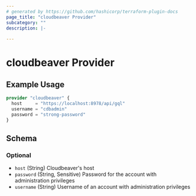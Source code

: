 ```yaml
---
# generated by https://github.com/hashicorp/terraform-plugin-docs
page_title: "cloudbeaver Provider"
subcategory: ""
description: |-
  
---
```


# cloudbeaver Provider



## Example Usage

```terraform
provider "cloudbeaver" {
  host     = "https://localhost:8978/api/gql"
  username = "cdbadmin"
  password = "strong-password"
}
```

<!-- schema generated by tfplugindocs -->
## Schema

### Optional

- `host` (String) Cloudbeaver's host
- `password` (String, Sensitive) Password for the account with administration privileges
- `username` (String) Username of an account with administration privileges
